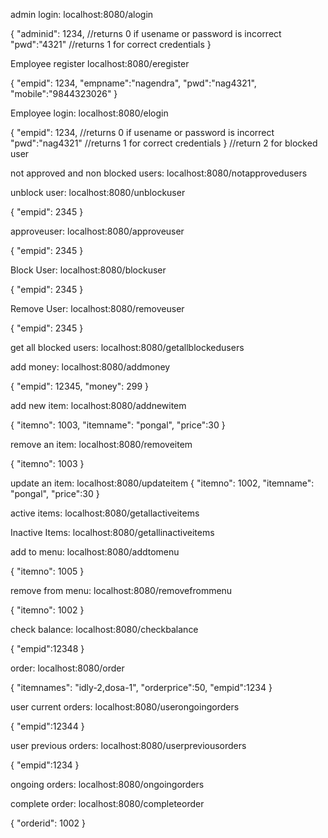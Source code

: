 admin login:
localhost:8080/alogin

{
    "adminid": 1234,			//returns 0 if usename or password is incorrect
    "pwd":"4321"				//returns 1 for correct credentials
}


Employee register
localhost:8080/eregister

{
    "empid": 1234,
    "empname":"nagendra",
    "pwd":"nag4321",
    "mobile":"9844323026"
}

Employee login:
localhost:8080/elogin

{
    "empid": 1234,			//returns 0 if usename or password is incorrect
    "pwd":"nag4321"			//returns 1 for correct credentials
}					//return 2  for blocked user

not approved and non blocked users:
localhost:8080/notapprovedusers

unblock user:
localhost:8080/unblockuser

 {
        "empid": 2345
 }


approveuser:
localhost:8080/approveuser

 {
        "empid": 2345
 }

Block User:
localhost:8080/blockuser

 {
        "empid": 2345
 }

Remove User:
localhost:8080/removeuser

{
        "empid": 2345
}

get all blocked users:
localhost:8080/getallblockedusers

add money:
localhost:8080/addmoney

{
        "empid": 12345,
        "money": 299
}

add new item:
localhost:8080/addnewitem

{
        "itemno": 1003,
        "itemname": "pongal",
        "price":30
}

remove an item:
localhost:8080/removeitem

{
        "itemno": 1003
}

update an item:
localhost:8080/updateitem
{
        "itemno": 1002,
        "itemname": "pongal",
        "price":30
}


active items:
localhost:8080/getallactiveitems

Inactive Items:
localhost:8080/getallinactiveitems

add to menu:
localhost:8080/addtomenu

{
        "itemno": 1005
}

remove from menu:
localhost:8080/removefrommenu

{
        "itemno": 1002
}

check balance:
localhost:8080/checkbalance

{
        "empid":12348
}

order:
localhost:8080/order

 {
        "itemnames": "idly-2,dosa-1",
        "orderprice":50,
        "empid":1234
 }

user current orders:
localhost:8080/userongoingorders

 {
        "empid":12344
 }


user previous orders:
localhost:8080/userpreviousorders

 {
        "empid":1234
 }

ongoing orders:
localhost:8080/ongoingorders

complete order:
localhost:8080/completeorder

{
        "orderid": 1002
}
